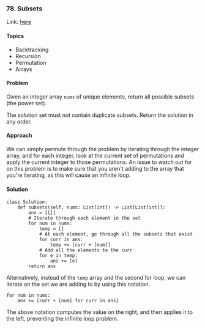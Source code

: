 ### 78. Subsets
Link: [here](https://leetcode.com/problems/subsets/)

#### Topics
- Backtracking 
- Recursion 
- Permutation
- Arrays

#### Problem
Given an integer array `nums` of unique elements, return all possible subsets (the power set).

The solution set must not contain duplicate subsets. Return the solution in any order.

#### Approach
We can simply permute through the problem by iterating through the integer array, and for each integer, look at the current set of permutations and apply the current integer to those permutations.
An issue to watch out for on this problem is to make sure that you aren't adding to the array that you're iterating, as this will cause an infinite loop.

#### Solution
```
class Solution:
    def subsets(self, nums: List[int]) -> List[List[int]]:
        ans = [[]]
        # Iterate through each element in the set
        for num in nums:
            temp = []
            # At each element, go through all the subsets that exist
            for curr in ans:
                temp += [curr + [num]]
            # Add all the elements to the curr
            for e in temp:
                ans += [e]
        return ans
```
Alternatively, instead of the `temp` array and the second for loop, we can iterate on the set we are adding to by using this notation.
```
for num in nums:
    ans += [curr + [num] for curr in ans]
```
The above notation computes the value on the right, and then applies it to the left, preventing the infinite loop problem.